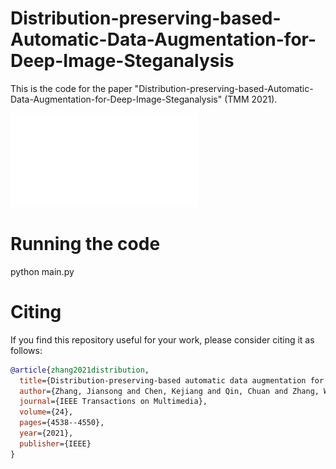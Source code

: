 # Distribution-preserving-based-Automatic-Data-Augmentation-for-Deep-Image-Steganalysis

This is the code for the paper "Distribution-preserving-based-Automatic-Data-Augmentation-for-Deep-Image-Steganalysis" (TMM 2021).


![framework](My_framework.pdf)

# Running the code
python main.py

# Citing

If you find this repository useful for your work, please consider citing it as follows:

```bibtex
@article{zhang2021distribution,
  title={Distribution-preserving-based automatic data augmentation for deep image steganalysis},
  author={Zhang, Jiansong and Chen, Kejiang and Qin, Chuan and Zhang, Weiming and Yu, Nenghai},
  journal={IEEE Transactions on Multimedia},
  volume={24},
  pages={4538--4550},
  year={2021},
  publisher={IEEE}
}
```

